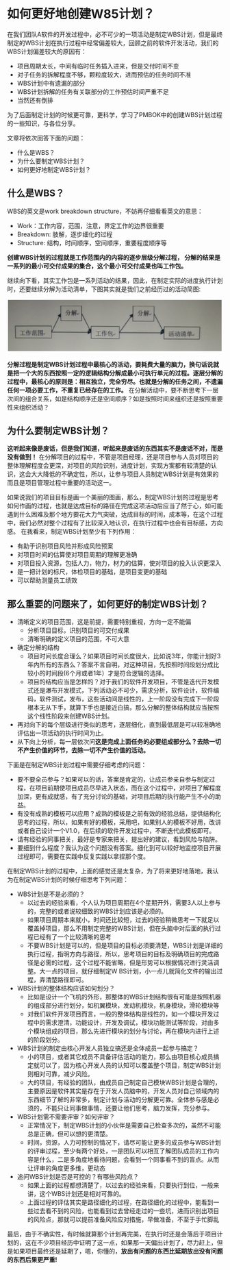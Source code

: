 # 如何更好地创建W85计划？

在我们团队A软件的开发过程中，必不可少的一项活动是制定WBS计划，但是最终制定的WBS计划在执行过程中经常偏差较大，回顾之前的软件开发活动，我们的WBS计划偏差较大的原因有：
* 项目周期太长，中间有临时任务插入进来，但是交付时间不变
* 对子任务的拆解程度不够，颗粒度较大，进而预估的任务时间不准
* WBS计划中有遗漏的部分
* WBS计划拆解的任务有关联部分的工作预估时间严重不足
* 当然还有倒排

为了后面制定计划的时候更可靠，更科学，学习了PMBOK中的创建WBS计划过程的一些知识，与各位分享。

文章将依次回答下面的问题： 
* 什么是WBS？
* 为什么要制定WBS计划？
* 如何更好地制定WBS计划？

## 什么是WBS？ 
WBS的英文是work breakdown structure，不妨再仔细看看英文的意思： 
* Work：工作内容，范围，注意，界定工作的边界很重要
* Breakdown: 肢解，逐步细化的过程 
* Structure: 结构，时间顺序，空间顺序，重要程度顺序等 

**创建WBS计划的过程就是工作范围内的内容的逐步层级分解过程， 分解的结果是一系列的最小可交付成果的集合，这个最小可交付成果也叫工作包。**

继续向下看，其实工作包是一系列活动的结果，因此，在制定实际的进度执行计划时，还要继续分解为活动清单，下图其实就是我们之前经历过的活动简图:

![wbs.png](picture/wbs.png)

**分解过程是制定WBS计划过程中最核心的活动，要耗费大量的脑力，换句话说就是把一个大的东西按照一定的逻辑结构分解成最小可执行单元的过程。逐层分解的过程中，最核心的原则是：相互独立，完全穷尽。也就是分解的任务之间，不遗漏任何一项必要工作，不重复已经存在的工作。** 在分解活动中，要不断思考下一层次间的组合关系，如是结构顺序还是空间顺序？如是按照时间来组织还是按照重要性来组织活动？

## 为什么要制定WBS计划？
**这听起来像是废话，但是我们知道，听起来是废话的东西其实不是废话不对，而是没有做到！** 在分解项目的过程中，不管是项目经理，还是项目参与人员对项目的整体理解程度会更深，对项目的风险识别，进度计划，实现方案都有较清楚的认识，这会大大降低的不确定性，所以，让参与项目人员制定WBS计划是有效果的而且是项目管理过程中重要的活动这一。

如果说我们的项目目标是画一个美丽的图画，那么，制定WBS计划的过程是思考如何作画的过程，也就是达成目标的路径在完成这项活动后应当了然于心，如可能遇到什么困难及那个地方要花大力气突破，达成目标的时间，成本等，在这个过程中，我们必然对整个过程有了比较深入地认识，在执行过程中也会有目标感，方向感。
在我看来，制定WBS计划至少有下列作用：
* 有助于识别项目风险并形成风险预案
* 对项目时间的估算使对项目周期的理解更准确
* 对项目投入资源，包括人力，物力，材力的估算，使对项目的投入认识更深入
* 是一把计划的标尺，体检项目的基础，是项目变更的基础
* 可以帮助测量员工绩效

## 那么重要的问题来了，如何更好的制定WBS计划？
* 清晰定义的项目范围，这是前提，需要特别重视，方向一定不能偏
  * 分析项目目标，识别项目的可交付成果
  * 清晰明确的定义项目的范围，不可大意
* 确定分解的结构
  * 项目时间长度合理么？如果项目时间长度很大，比如说3年，你能计划好3年内所有的东西么？答案不言自明，对这种项目，先按照时间段划分成比较小的时间段(6个月或者1年）才是符合逻辑的选择。
  * 项目的结构应当是怎样的？对于我们的软件开发项目，不管是迭代开发模式还是瀑布开发模式，下列活动必不可少，需求分析，软件设计，软件编码，软件测试，发布，这些活动间是线性的，上一阶段没有完成下一阶段根本无从下手，就算下手也是接近白搞，那么分解的整体结构就应当按照这个线性阶段来创建WBS计划。
* 再对向下的每个层级进行类似的思考，逐层细化，直到最低层是可以较准确地评估出一项活动的执行时间为止。
* 从下向上分析，每一层依次问**这是完成上面任务的必要组成部分么？去除一切不产生价值的环节，去除一切不产生价值的活动。** 

下面是在制定WBS计划过程中需要仔细考虑的问题： 
* 要不要全员参与？如果可以的话，答案是肯定的，让成员参亲自参与制定过程，在项目前期使项目成员尽早进入状态，而在这个过程中，对项目了解程度加深，更有成就感，有了充分讨论的基础，对项目后期的执行能产生不小的助益。
* 有没有成熟的模板可以应用？成熟的模板是之前有效的经验总结，提供结构化思考的过程，所以，如果有好的模板，采用吧，如果别人的模板不好用，改讲或者自己设计一个V1.0，在后续的软件开发过程中，不断迭代此模板即可。
* 请有经验的同事把关，最好是专家来把关，提出好的建议，看到风险与陷阱。
* 要细到什么程度？我认为这个问题没有答案。细化到可以较好地监控项目开展过程即可，需要在实践中反复实践以拿捏那个度。 


在制定WBS计划的过程中，上面的感觉还是太复杂，为了将来更好地落地，我认为在制定WBS计划的时候仔细思考下列问题：
* WBS计划是不是必须的？
  * 以过去的经验来看，个人认为项目周期在4个星期开外，需要3人以上参与的，完整的或者说较细致的WBS计划应该是必须的。
  * 如果项目周期本来就小，时间还比较短，过去的经验稍微思考一下就足以覆盖掉项目，那么不用制定完整的WBS计划，但在头脑中对后面的执行过程已经有了一个比较清晰的思考
  * 不要WBS计划是可以的，但是项目的目标必须要清楚，WBS计划是详细的执行过程，指明方向与路径，所以，思考项目的目标及明确项目的完成路径是必需的过程，这个过程不能省略，但是形势可以根据情况进行灵活调整。大一点的项目，就仔细制定W BS计划，小一点儿就简化文件的输出过程，弄清楚路径即可。
* WBS计划的整体结构应该如何划分？
  * 比如是设计一个飞机的外形，那整体的WBS计划结构很有可能是按照机器的组成部分进行划分，如机翼模块，发动机模块，机身模块，滑轮模块等 
  * 对我们软件开发项目而言，一般的整体结构是线性的，如一个模块开发过程中的需求澄清，功能设计，开发及调试，模块功能测试等阶段，对由多个模块组成的项目，那么先进行模块的划分与讨论，再在模块内进行上述的阶段划分。
* WBS计划的制定由核心开发人员独立搞还是全体成员一起参与搞定？
  * 小的项目，或者其它成员不具备评估活动的能力，那么由项目核心成员搞定就可以了，因为核心开发人员的认知可以覆盖整个项目，制定WBS计划则相对可靠，减少风险。
  * 大的项目，有经验的团队，由成员自己制定自己模块WBS计划是合理的，主要原因是软件其实是存在于开发人员脑中的，开发人员对自己领域内的东西细节了解的非常多，制定计划与活动的分解更可靠。全体参与感是必须的，不能只让同事做事情，还要让他们思考，脑力发挥，充分参与。
* WBS计划需不需要评审？如何评审？
  * 正常情况下，制定WBS计划的小伙伴是需要自己检查多次的，虽然不可能总是正确，但可以想的更清楚。
  * 时间，资源，人力可控制的情况下，请尽可能让更多的成员参与WBS计划的评审过程，至少有两个好处，一是团队可以相互了解团队成员的工作内容是什么，二是多角度地看待问题，会看到一个同事看不到的盲点。从而让评审的角度更多维，更动态
* 追问WBS计划是否是可控的？有哪些风险点？
  * 如果上面的过程都想清楚了，以过去的经验来看，只要执行到位，一般来讲，这个WBS计划还是相对可靠的。 
  * 上面过程的评估其实是路径细化的过程，在路径细化的过程中，能看到一些过去看不到的风险，也能看到过去曾经走过的一些坑，进而识别出项目的风险点，那就可以提前准备风险应对措施，早做准备，不至于手忙脚乱
  
最后，由于不确实性，有时候就算那个计划再完美，在执行时还是会落后于项目计划的，这在不少项目经历中证明了这一点，如果那一天偏出计划了，尽力赶上，但是如果项目最终还是延期了，嗯，你懂的，**放出有问题的东西比延期放出没有问题的东西后果更严重!**
  
  
  
  
